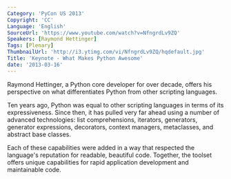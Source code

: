 ```yaml
---
Category: 'PyCon US 2013'
Copyright: 'CC'
Language: 'English'
SourceUrl: 'https://www.youtube.com/watch?v=NfngrdLv9ZQ'
Speakers: [Raymond Hettinger]
Tags: [Plenary]
ThumbnailUrl: 'http://i3.ytimg.com/vi/NfngrdLv9ZQ/hqdefault.jpg'
Title: 'Keynote - What Makes Python Awesome'
date: '2013-03-16'
---
```


Raymond Hettinger, a Python core developer for over decade,
offers his perspective on what differentiates Python from
other scripting languages.

Ten years ago, Python was equal to other scripting languages
in terms of its expressiveness.  Since then, it has pulled
very far ahead using a number of advanced technologies:
list comprehensions, iterators, generators, generator
expressions, decorators, context managers, metaclasses,
and abstract base classes.

Each of these capabilities were added in a way that respected
the language's reputation for readable, beautiful code.
Together, the toolset offers unique capabilities for
rapid application development and maintainable code.